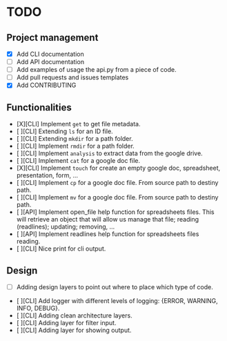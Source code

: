 # TODO

## Project management

- [X] Add CLI documentation
- [ ] Add API documentation
- [ ] Add examples of usage the api.py from a piece of code.
- [ ] Add pull requests and issues templates
- [X] Add CONTRIBUTING

## Functionalities

- [X][CLI] Implement `get` to get file metadata.
- [ ][CLI] Extending `ls` for an ID file.
- [ ][CLI] Extending `mkdir` for a path folder.
- [ ][CLI] Implement `rmdir` for a path folder.
- [ ][CLI] Implement `analysis` to extract data from the google drive.
- [ ][CLI] Implement `cat` for a google doc file.
- [X][CLI] Implement `touch` for create an empty google doc, spreadsheet, presentation, form, ...
- [ ][CLI] Implement `cp` for a google doc file. From source path to destiny path.
- [ ][CLI] Implement `mv` for a google doc file. From source path to destiny path.
- [ ][API] Implement open_file help function for spreadsheets files. This will retrieve an object that will allow us manage that file; reading (readlines); updating; removing, ...
- [ ][API] Implement readlines help function for spreadsheets files reading.
- [ ][CLI] Nice print for cli output.

## Design

- [ ] Adding design layers to point out where to place which type of code.
- [ ][CLI] Add logger with different levels of logging: {ERROR, WARNING, INFO, DEBUG}.
- [ ][CLI] Adding clean architecture layers.
- [ ][CLI] Adding layer for filter input.
- [ ][CLI] Adding layer for showing output.